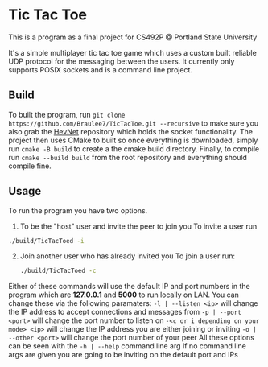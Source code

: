 # Tic Tac Toe
This is a program as a final project for CS492P @ Portland State University

It's a simple multiplayer tic tac toe game which uses a custom built reliable
UDP protocol for the messaging between the users. It currently only supports
POSIX sockets and is a command line project.

## Build
To built the program, run `git clone https://github.com/Braulee7/TicTacToe.git --recursive` to make sure you also
grab the [HevNet](https://github.com/Braulee7/TicTacToe) repository which holds the socket functionality.
The project then uses CMake to built so once everything is downloaded, simply
run `cmake -B build` to create a the cmake build directory. Finally, to 
compile run `cmake --build build` from the root repository and everything
should compile fine. 

## Usage
To run the program you have two options. 
1. To be the "host" user and invite the peer to join you
  To invite a user run
  ```bash
./build/TicTacToed -i
  ```
2. Join another user who has already invited you
   To join a user run:
   ```bash
   ./build/TicTacToed -c
   ```
Either of these commands will use the default IP and port numbers in the 
program which are **127.0.0.1** and **5000** to run locally on LAN. You can
change these via the following paramaters:
  `-l | --listen <ip>` will change the IP address to accept connections and messages from
  `-p | --port <port>` will change the port number to listen on
  `-<c or i depending on your mode> <ip>` will change the IP address you are either joining or inviting
  `-o | --other <port>` will change the port number of your peer
All these options can be seen with the `-h | --help` command line arg
If no command line args are given you are going to be inviting on the default port and IPs

